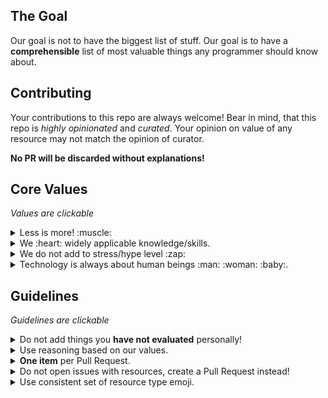 ## The Goal
Our goal is not to have the biggest list of stuff.
Our goal is to have a **comprehensible** list of most valuable things any programmer should know about.

## Contributing

Your contributions to this repo are always welcome!
Bear in mind, that this repo is *highly opinionated* and *curated*.
Your opinion on value of any resource may not match the opinion of curator.

**No PR will be discarded without explanations!**


## Core Values
*Values are clickable*

<details><summary>Less is more! :muscle:</summary><p>

We :heart: simplicity.<br>
We :heart: essential stuff.<br>
We strive to have a smaller list of more valuable resources, quality over quantity.
</p></details>

<details><summary>We :heart: widely applicable knowledge/skills. </summary><p>

The world is not static. Everything changes.<br>
This is why we prioritize strategically valuable skills/knowledge.<br>
This is why there are so many philosophical resources in that list.
</p></details>

<details><summary>We do not add to stress/hype level :zap: </summary><p>

There are enough stress sources in everybody's lifes.<br>
We strive to be helpful without adding to the stress and creating hype.<br>
Most endless stream resources (forums, newsletters, blogs, communities) are noisy and create questionable value.<br>
Be mindful of that fact when adding resources.
</p></details>

<details><summary>Technology is always about human beings :man: :woman: :baby:.</summary><p>

We do not code in sake of coding. We code to solve other people's problems.<br>
This is why resources on soft skills are an essential part of that list.
</p></details>

## Guidelines
*Guidelines are clickable*

<details><summary>Do not add things you <b>have not evaluated</b> personally!</summary><p>

Use your critical thinking to filter out non-essential stuff.
Give honest arguments for why the resource should be included.
Have you read this book?
Can you give a short article?
</p></details>

<details><summary>Use reasoning based on our values.</summary><p>

Before adding any resource, answer this questions to yourself:
- Will it make every programmer a better human being?
- Will it change the quality of programmer's work?
- Will it change the quality of programmer's life?
- Would you personally recommend this resource to your friend, starting on software development career?

</p></details>

<details><summary><b>One item</b> per Pull Request.</summary><p>

There may be a discussion related to an item you want to add.
Adding just a single item per pull request makes it much easier for everyone involved.
</p></details>

<details><summary>Do not open issues with resources, create a Pull Request instead!</summary><p>

It is just easier to discuss and decide on a resource within a Pull Request.
</p></details>

<details><summary>Use consistent set of resource type emoji.</summary><p>

🎥 - Video/Talk
📖 - Book
📄 - Online article
📜 - Paper/Document
✅ - Checklist

</p></details>

